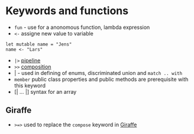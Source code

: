 # Keywords and functions

- `fun` - use for a anonomous function, lambda expression
- `<-`  assigne new value to variable
```F#
let mutable name = "Jens"
name <- "Lars"
```
- `|>` [pipeline](patterns.md)
- `>>` [composition](patterns.md)
- | - used in defining of enums, discriminated union and `match .. with`
- `member` public class properties and public methods are prerequisite with this keyword
- [| ... |] syntax for an array

## Giraffe

- `>=>` used to replace the `compose` keyword in [Giraffe](giraffe.md)